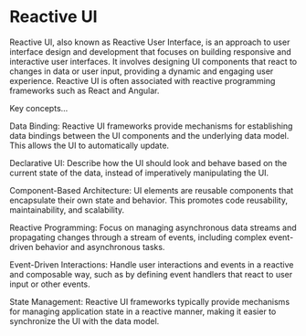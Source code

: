 # Reactive UI

Reactive UI, also known as Reactive User Interface, is an approach to user interface design and development that focuses on building responsive and interactive user interfaces. It involves designing UI components that react to changes in data or user input, providing a dynamic and engaging user experience. Reactive UI is often associated with reactive programming frameworks such as React and Angular.

Key concepts…

Data Binding: Reactive UI frameworks provide mechanisms for establishing data bindings between the UI components and the underlying data model. This allows the UI to automatically update.

Declarative UI: Describe how the UI should look and behave based on the current state of the data, instead of imperatively manipulating the UI.

Component-Based Architecture: UI elements are reusable components that encapsulate their own state and behavior. This promotes code reusability, maintainability, and scalability.

Reactive Programming: Focus on managing asynchronous data streams and propagating changes through a stream of events, including complex event-driven behavior and asynchronous tasks.

Event-Driven Interactions: Handle user interactions and events in a reactive and composable way, such as by defining event handlers that react to user input or other events.

State Management: Reactive UI frameworks typically provide mechanisms for managing application state in a reactive manner, making it easier to synchronize the UI with the data model.
